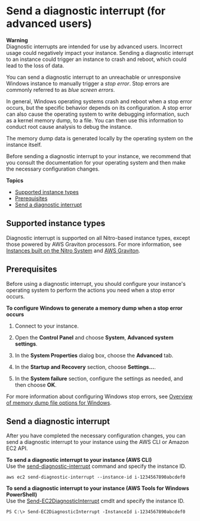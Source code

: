 # Send a diagnostic interrupt \(for advanced users\)<a name="diagnostic-interrupt"></a>

**Warning**  
Diagnostic interrupts are intended for use by advanced users\. Incorrect usage could negatively impact your instance\. Sending a diagnostic interrupt to an instance could trigger an instance to crash and reboot, which could lead to the loss of data\.

You can send a diagnostic interrupt to an unreachable or unresponsive Windows instance to manually trigger a *stop error*\. Stop errors are commonly referred to as *blue screen errors*\.

In general, Windows operating systems crash and reboot when a stop error occurs, but the specific behavior depends on its configuration\. A stop error can also cause the operating system to write debugging information, such as a kernel memory dump, to a file\. You can then use this information to conduct root cause analysis to debug the instance\.

The memory dump data is generated locally by the operating system on the instance itself\.

Before sending a diagnostic interrupt to your instance, we recommend that you consult the documentation for your operating system and then make the necessary configuration changes\.

**Topics**
+ [Supported instance types](#diagnostic-interrupt-instances)
+ [Prerequisites](#diagnostic-interrupt-prereqs)
+ [Send a diagnostic interrupt](#diagnostic-interrupt-use)

## Supported instance types<a name="diagnostic-interrupt-instances"></a>

Diagnostic interrupt is supported on all Nitro\-based instance types, except those powered by AWS Graviton processors\. For more information, see [Instances built on the Nitro System](instance-types.md#ec2-nitro-instances) and [AWS Graviton](http://aws.amazon.com/ec2/graviton/)\.

## Prerequisites<a name="diagnostic-interrupt-prereqs"></a>

Before using a diagnostic interrupt, you should configure your instance's operating system to perform the actions you need when a stop error occurs\.

**To configure Windows to generate a memory dump when a stop error occurs**

1. Connect to your instance\.

1. Open the **Control Panel** and choose **System**, **Advanced system settings**\.

1. In the **System Properties** dialog box, choose the **Advanced** tab\.

1. In the **Startup and Recovery** section, choose **Settings\.\.\.**\.

1. In the **System failure** section, configure the settings as needed, and then choose **OK**\.

For more information about configuring Windows stop errors, see [ Overview of memory dump file options for Windows](https://support.microsoft.com/en-us/help/254649/overview-of-memory-dump-file-options-for-windows)\.

## Send a diagnostic interrupt<a name="diagnostic-interrupt-use"></a>

After you have completed the necessary configuration changes, you can send a diagnostic interrupt to your instance using the AWS CLI or Amazon EC2 API\.

**To send a diagnostic interrupt to your instance \(AWS CLI\)**  
Use the [send\-diagnostic\-interrupt](https://docs.aws.amazon.com/cli/latest/reference/ec2/send-diagnostic-interrupt.html) command and specify the instance ID\.

```
aws ec2 send-diagnostic-interrupt --instance-id i-1234567890abcdef0
```

**To send a diagnostic interrupt to your instance \(AWS Tools for Windows PowerShell\)**  
Use the [Send\-EC2DiagnosticInterrupt](https://docs.aws.amazon.com/powershell/latest/reference/items/Send-EC2DiagnosticInterrupt.html) cmdlt and specify the instance ID\.

```
PS C:\> Send-EC2DiagnosticInterrupt -InstanceId i-1234567890abcdef0
```